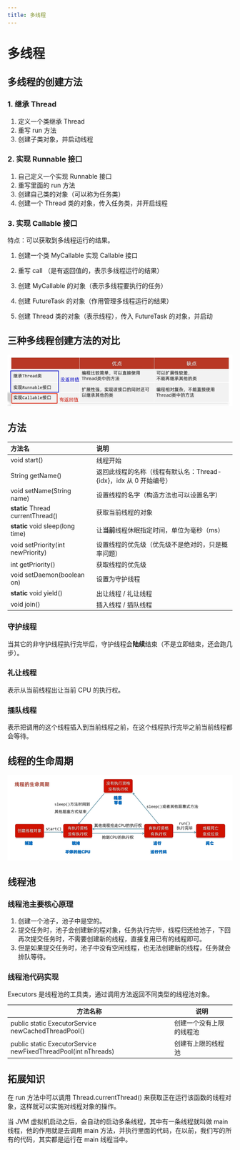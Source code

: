 ```yaml
---
title: 多线程
---
```

# 多线程

## 多线程的创建方法

### 1. 继承 Thread

1. 定义一个类继承 Thread
2. 重写 run 方法
3. 创建子类对象，并启动线程

### 2. 实现 Runnable 接口

1. 自己定义一个实现 Runnable 接口
2. 重写里面的 run 方法
3. 创建自己类的对象（可以称为任务类）
4. 创建一个 Thread 类的对象，传入任务类，并开启线程

### 3. 实现 Callable 接口

特点：可以获取到多线程运行的结果。

1. 创建一个类 MyCallable 实现 Callable 接口

2. 重写 call （是有返回值的，表示多线程运行的结果）

   

3. 创建 MyCallable 的对象（表示多线程要执行的任务）

4. 创建 FutureTask 的对象（作用管理多线程运行的结果）

5. 创建 Thread 类的对象（表示线程），传入 FutureTask 的对象，并启动



## 三种多线程创建方法的对比

![1](../../assets/java/picture/1.jpg)



## 方法

| 方法名                            | 说明                                                         |
| :-------------------------------- | :----------------------------------------------------------- |
| void start()                      | 线程开始                                                     |
| String getName()                  | 返回此线程的名称（线程有默认名：Thread-{idx}，idx 从 0 开始编号） |
| void setName(String name)         | 设置线程的名字（构造方法也可以设置名字）                     |
| **static** Thread currentThread() | 获取当前线程的对象                                           |
| **static** void sleep(long time)  | 让**当前**线程休眠指定时间，单位为毫秒（ms）                 |
| void setPriority(int newPriority) | 设置线程的优先级（优先级不是绝对的，只是概率问题）           |
| int getPriority()                 | 获取线程的优先级                                             |
| void setDaemon(boolean on)        | 设置为守护线程                                               |
| **static** void yield()           | 出让线程 / 礼让线程                                          |
| void join()                       | 插入线程 / 插队线程                                          |

### 守护线程

当其它的非守护线程执行完毕后，守护线程会**陆续**结束（不是立即结束，还会跑几步）。 



### 礼让线程

表示从当前线程出让当前 CPU 的执行权。



### 插队线程

表示把调用的这个线程插入到当前线程之前，在这个线程执行完毕之前当前线程都会等待。





## 线程的生命周期

![2](../../assets/java/picture/2.png)



## 线程池

### 线程池主要核心原理

1. 创建一个池子，池子中是空的。
2. 提交任务时，池子会创建新的程对象，任务执行完毕，线程归还给池子，下回再次提交任务时，不需要创建新的线程，直接复用已有的线程即可。
3. 但是如果提交任务时，池子中没有空闲线程，也无法创建新的线程，任务就会排队等待。



### 线程池代码实现

Executors 是线程池的工具类，通过调用方法返回不同类型的线程池对象。

| 方法名称                                                     | 说明                     |
| ------------------------------------------------------------ | ------------------------ |
| public static ExecutorService newCachedThreadPool()          | 创建一个没有上限的线程池 |
| public static ExecutorService newFixedThreadPool(int nThreads) | 创建有上限的线程池       |



## 拓展知识

在 run 方法中可以调用 Thread.currentThread() 来获取正在运行该函数的线程对象，这样就可以实施对线程对象的操作。

当 JVM 虚拟机启动之后，会自动的启动多条线程，其中有一条线程就叫做 main 线程，他的作用就是去调用 main 方法，并执行里面的代码，在以前，我们写的所有的代码，其实都是运行在 main 线程当中。



